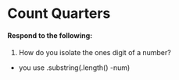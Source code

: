 # Count Quarters
#### Respond to the following:

1. How do you isolate the ones digit of a number?
  * you use .substring(.length() -num)
